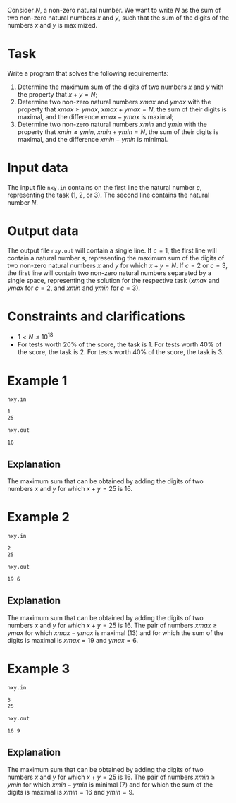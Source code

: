 
Consider $N$, a non-zero natural number. We want to write $N$ as the sum of two non-zero natural numbers $x$ and $y$, such that the sum of the digits of the numbers $x$ and $y$ is maximized.

# Task

Write a program that solves the following requirements:

1. Determine the maximum sum of the digits of two numbers $x$ and $y$ with the property that $x + y = N$;
2. Determine two non-zero natural numbers $xmax$ and $ymax$ with the property that $xmax \geq ymax$, $xmax + ymax = N$, the sum of their digits is maximal, and the difference $xmax - ymax$ is maximal;
3. Determine two non-zero natural numbers $xmin$ and $ymin$ with the property that $xmin \geq ymin$, $xmin + ymin = N$, the sum of their digits is maximal, and the difference $xmin - ymin$ is minimal.

# Input data

The input file `nxy.in` contains on the first line the natural number $c$, representing the task ($1$, $2$, or $3$). The second line contains the natural number $N$.

# Output data

The output file `nxy.out` will contain a single line. If $c=1$, the first line will contain a natural number $s$, representing the maximum sum of the digits of two non-zero natural numbers $x$ and $y$ for which $x + y = N$. If $c=2$ or $c=3$, the first line will contain two non-zero natural numbers separated by a single space, representing the solution for the respective task ($xmax$ and $ymax$ for $c=2$, and $xmin$ and $ymin$ for $c=3$).

# Constraints and clarifications

* $1 \lt N \leq 10^{18}$
* For tests worth 20% of the score, the task is 1. For tests worth 40% of the score, the task is 2. For tests worth 40% of the score, the task is 3.

# Example 1

`nxy.in`
```
1
25
```

`nxy.out`
```
16
```

## Explanation

The maximum sum that can be obtained by adding the digits of two numbers $x$ and $y$ for which $x + y = 25$ is $16$.

# Example 2

`nxy.in`
```
2
25
```

`nxy.out`
```
19 6
```

## Explanation

The maximum sum that can be obtained by adding the digits of two numbers $x$ and $y$ for which $x + y = 25$ is $16$. The pair of numbers $xmax \geq ymax$ for which $xmax - ymax$ is maximal ($13$) and for which the sum of the digits is maximal is $xmax=19$ and $ymax=6$.

# Example 3

`nxy.in`
```
3
25
```

`nxy.out`
```
16 9
```

## Explanation

The maximum sum that can be obtained by adding the digits of two numbers $x$ and $y$ for which $x + y = 25$ is $16$. The pair of numbers $xmin \geq ymin$ for which $xmin - ymin$ is minimal ($7$) and for which the sum of the digits is maximal is $xmin=16$ and $ymin=9$.
